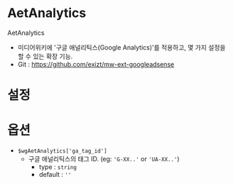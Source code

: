 # AetAnalytics

AetAnalytics
* 미디어위키에 '구글 애널리틱스(Google Analytics)'를 적용하고, 몇 가지 설정을 할 수 있는 확장 기능.
* Git : https://github.com/exizt/mw-ext-googleadsense



# 설정

# 옵션
- `$wgAetAnalytics['ga_tag_id']`
    - 구글 애널리틱스의 태그 ID. (eg: `'G-XX..'` or `'UA-XX..'`)
        - type : `string`
        - default : `''`
